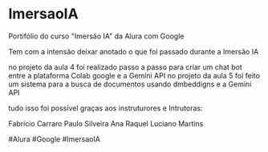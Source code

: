 # ImersaoIA
Portifólio do  curso "Imersão IA" da Alura com Google

Tem com a intensão deixar anotado o que foi passado durante a Imersão IA

no projeto da aula 4 foi realizado passo a passo para criar um chat bot entre a plataforma Colab google e a Gemini API
no projeto da aula 5 foi feito um sistema para a busca de documentos usando dmbeddigns e a Gemini API

tudo isso foi possível graças aos instruturores e Intrutoras:

Fabrício Carraro
Paulo Silveira
Ana Raquel
Luciano Martins

#Alura #Google #ImersaoIA
